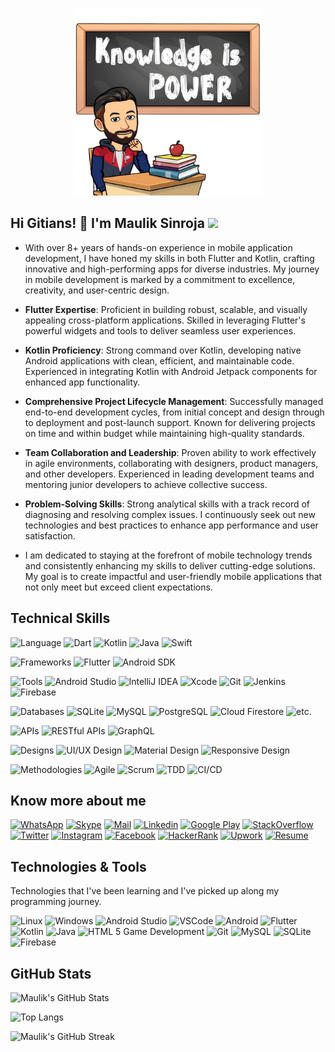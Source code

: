 <p align="center">
    <img src="./assets/knowledge_is_power_image.png" height="300" />
</p>

## Hi Gitians! 👋 I'm Maulik Sinroja ![](https://komarev.com/ghpvc/?username=MakSinroja&label=Profile+Views&abbreviated=true)

* With over 8+ years of hands-on experience in mobile application development, I have honed my skills in both Flutter and Kotlin, crafting innovative and high-performing apps for diverse industries. My journey in mobile development is marked by a commitment to excellence, creativity, and user-centric design.

* **Flutter Expertise**: Proficient in building robust, scalable, and visually appealing cross-platform applications. Skilled in leveraging Flutter's powerful widgets and tools to deliver seamless user experiences.

* **Kotlin Proficiency**: Strong command over Kotlin, developing native Android applications with clean, efficient, and maintainable code. Experienced in integrating Kotlin with Android Jetpack components for enhanced app functionality.

* **Comprehensive Project Lifecycle Management**: Successfully managed end-to-end development cycles, from initial concept and design through to deployment and post-launch support. Known for delivering projects on time and within budget while maintaining high-quality standards.

* **Team Collaboration and Leadership**: Proven ability to work effectively in agile environments, collaborating with designers, product managers, and other developers. Experienced in leading development teams and mentoring junior developers to achieve collective success.

* **Problem-Solving Skills**: Strong analytical skills with a track record of diagnosing and resolving complex issues. I continuously seek out new technologies and best practices to enhance app performance and user satisfaction.

* I am dedicated to staying at the forefront of mobile technology trends and consistently enhancing my skills to deliver cutting-edge solutions. My goal is to create impactful and user-friendly mobile applications that not only meet but exceed client expectations.

## Technical Skills

![Language](https://img.shields.io/badge/Languages-%20?style=flat&logo=java&logoColor=white&color=black) ![Dart](https://img.shields.io/badge/Dart-%20?style=flat&logo=dart&logoColor=white&color=green) ![Kotlin](https://img.shields.io/badge/Kotlin-%20?style=flat&logo=kotlin&logoColor=white&color=green) ![Java](https://img.shields.io/badge/Java-%20?style=flat&logo=java&logoColor=white&color=green) ![Swift](https://img.shields.io/badge/Swift-%20?style=flat&logo=swift&logoColor=white&color=green)

![Frameworks](https://img.shields.io/badge/Frameworks-%20?style=flat&logo=java&logoColor=white&color=black) ![Flutter](https://img.shields.io/badge/Flutter-%20?style=flat&logo=flutter&logoColor=white&color=green) ![Android SDK](https://img.shields.io/badge/Android%20SDK-%20?style=flat&logo=android&logoColor=white&color=green)

![Tools](https://img.shields.io/badge/Tools-%20?style=flat&logo=java&logoColor=white&color=black) ![Android Studio](https://img.shields.io/badge/Android%20Studio-%20?style=flat&logo=androidStudio&logoColor=white&color=green) ![IntelliJ IDEA](https://img.shields.io/badge/IntelliJ%20IDEA-%20?style=flat&logo=intellijidea&logoColor=white&color=green) ![Xcode](https://img.shields.io/badge/Xcode-%20?style=flat&logo=xcode&logoColor=white&color=green) ![Git](https://img.shields.io/badge/Git-%20?style=flat&logo=git&logoColor=white&color=green) ![Jenkins](https://img.shields.io/badge/Jenkins-%20?style=flat&logo=jenkins&logoColor=white&color=green) ![Firebase](https://img.shields.io/badge/Firebase-%20?style=flat&logo=firebase&logoColor=white&color=green)

![Databases](https://img.shields.io/badge/Databases-%20?style=flat&logo=java&logoColor=white&color=black) ![SQLite](https://img.shields.io/badge/SQLite-%20?style=flat&logo=sqlite&logoColor=white&color=green) ![MySQL](https://img.shields.io/badge/MySQL-%20?style=flat&logo=mysql&logoColor=white&color=green) ![PostgreSQL](https://img.shields.io/badge/PostgreSQL-%20?style=flat&logo=postgresql&logoColor=white&color=green) ![Cloud Firestore](https://img.shields.io/badge/Cloud%20Firestore-%20?style=flat&logo=firebase&logoColor=white&color=green) ![etc](https://img.shields.io/badge/etc-%20?style=flat&logo=java&logoColor=white&color=green).

![APIs](https://img.shields.io/badge/APIs-%20?style=flat&logo=java&logoColor=white&color=black) ![RESTful APIs](https://img.shields.io/badge/RESTful%20APIs-%20?style=flat&logo=java&logoColor=white&color=green) ![GraphQL](https://img.shields.io/badge/GraphQL-%20?style=flat&logo=graphql&logoColor=white&color=green)

![Designs](https://img.shields.io/badge/Designs-%20?style=flat&logo=java&logoColor=white&color=black) ![UI/UX Design](https://img.shields.io/badge/UI/UX%20Design-%20?style=flat&logo=materialdesign&logoColor=white&color=green) ![Material Design](https://img.shields.io/badge/Material%20Design-%20?style=flat&logo=materialdesign&logoColor=white&color=green) ![Responsive Design](https://img.shields.io/badge/Responsive%20Design-%20?style=flat&logo=materialdesign&logoColor=white&color=green)

![Methodologies](https://img.shields.io/badge/Methodologies-%20?style=flat&logo=java&logoColor=white&color=black) ![Agile](https://img.shields.io/badge/Agile-%20?style=flat&logo=testcafe&logoColor=white&color=green) ![Scrum](https://img.shields.io/badge/Scrum-%20?style=flat&logo=testcafe&logoColor=white&color=green) ![TDD](https://img.shields.io/badge/TDD-%20?style=flat&logo=testcafe&logoColor=white&color=green) ![CI/CD](https://img.shields.io/badge/CI/CD-%20?style=flat&logo=testcafe&logoColor=white&color=green)

## Know more about me

[![WhatsApp](https://img.shields.io/badge/WhatsApp-Say%20Hi!-black?style=flat&logo=WhatsApp&logoColor=white&color=green)](https://api.whatsapp.com/send?phone=+919924714364) [![Skype](https://img.shields.io/badge/Skype-Say%20Hi!-black?style=flat&logo=Skype&logoColor=white&color=green)](https://join.skype.com/invite/GVUcecRb7Dnr) [![Mail](https://img.shields.io/badge/Gmail-Say%20Hello!-black?style=flat&logo=gmail&logoColor=white&color=green)](mailto:maulik.sinroja@gmail.com) [![Linkedin](https://img.shields.io/badge/LinkedIn-Maulik%20Sinroja-black?style=flat&logo=Linkedin&logoColor=white&color=green)](https://www.linkedin.com/in/mauliksinroja/) [![Google Play](https://img.shields.io/badge/Google_Play_Store-Developers%20Guru-black?style=flat&logo=google-play&logoColor=white&color=green)](https://play.google.com/store/apps/developer?id=Developers+Guru) [![StackOverflow](https://img.shields.io/badge/StackOverflow-Maulik%20Sinroja-black?style=flat&logo=stackoverflow&logoColor=white&color=green)](https://stackoverflow.com/story/maulikgajjar) [![Twitter](https://img.shields.io/badge/Twitter-Maulik%20Sinroja-black?style=flat&logo=twitter&logoColor=white&color=green)](https://twitter.com/mauliksinroja) [![Instagram](https://img.shields.io/badge/Instagram-Maulik%20Gajjar-black?style=flat&logo=instagram&logoColor=white&color=green)](https://www.instagram.com/makgajjar/) [![Facebook](https://img.shields.io/badge/Facebook-Mãùlík%20Gájjàr-black?style=flat&logo=facebook&logoColor=white&color=green)](https://www.facebook.com/MakGajjar/) [![HackerRank](https://img.shields.io/badge/HackerRank-Maulik%20Sinroja-black?style=flat&logo=hackerrank&logoColor=white&color=green)](https://www.hackerrank.com/maulik_sinroja) [![Upwork](https://img.shields.io/badge/Upwork-Maulik%20Sinroja-black?style=flat&logo=upwork&logoColor=white&color=green)](https://www.upwork.com/o/profiles/users/~01856b292e5ee8ba65/) [![Resume](https://img.shields.io/badge/CV-Maulik%20Sinroja-black?style=flat&logo=adobe&logoColor=white&color=green)](https://drive.google.com/file/d/1MqIhBzRs1Oy_-NkbNlSdPcTZz5Zao9DH/view?usp=sharing)

## Technologies & Tools

Technologies that I've been learning and I've picked up along my programming journey.

![Linux](https://img.shields.io/badge/OS-Ubuntu-informational?style=flat&logo=ubuntu&logoColor=white&color=green) ![Windows](https://img.shields.io/badge/OS-Windows-informational?style=flat&logo=Windows&logoColor=white&color=green) ![Android Studio](https://img.shields.io/badge/Editor-Android_Studio-informational?style=flat&logo=android-studio&logoColor=white&color=green) ![VSCode](https://img.shields.io/badge/Editor-VS_Code-informational?style=flat&logo=visual-studio&logoColor=white&color=green) ![Android](https://img.shields.io/badge/Code-Android-informational?style=flat&logo=android&logoColor=white&color=green) ![Flutter](https://img.shields.io/badge/Code-Flutter-informational?style=flat&logo=flutter&logoColor=white&color=green) ![Kotlin](https://img.shields.io/badge/Code-Kotlin-informational?style=flat&logo=kotlin&logoColor=white&color=green) ![Java](https://img.shields.io/badge/Code-Java-informational?style=flat&logo=java&logoColor=white&color=green) ![HTML 5 Game Development](https://img.shields.io/badge/Code-HTML_5%20Game_Development-informational?style=flat&logo=html5&logoColor=white&color=green) ![Git](https://img.shields.io/badge/Tool-Git-informational?style=flat&logo=git&logoColor=white&color=green) ![MySQL](https://img.shields.io/badge/Tools-MySQL-informational?style=flat&logo=MySQL&logoColor=white&color=green) ![SQLite](https://img.shields.io/badge/Tools-Sqlite-informational?style=flat&logo=sqlite&logoColor=white&color=green) ![Firebase](https://img.shields.io/badge/Tools-Firebase-informational?style=flat&logo=firebase&logoColor=white&color=green)

## GitHub Stats

![Maulik's GitHub Stats](https://github-readme-stats.vercel.app/api?username=MakSinroja&theme=merko&count_private=true&show_icons=true&include_all_commits=true&hide_border=true)

![Top Langs](https://github-readme-stats.vercel.app/api/top-langs/?username=MakSinroja&layout=compact&theme=merko&hide_border=true)

![Maulik's GitHub Streak](https://github-readme-streak-stats.herokuapp.com?user=MakSinroja&theme=merko&hide_border=true)
